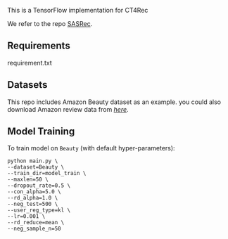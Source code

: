 This is a TensorFlow implementation for CT4Rec

We refer to the repo [SASRec](https://github.com/kang205/SASRec).

## Requirements

requirement.txt

## Datasets

This repo includes Amazon Beauty dataset as an example. you could also download Amazon review data from *[here](http://jmcauley.ucsd.edu/data/amazon/index.html)*.

## Model Training

To train model on `Beauty` (with default hyper-parameters): 

```
python main.py \
--dataset=Beauty \
--train_dir=model_train \
--maxlen=50 \
--dropout_rate=0.5 \
--con_alpha=5.0 \
--rd_alpha=1.0 \
--neg_test=500 \
--user_reg_type=kl \
--lr=0.001 \
--rd_reduce=mean \
--neg_sample_n=50
```

